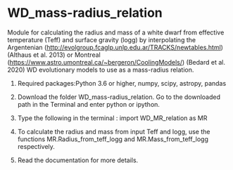 # WD_mass-radius_relation
Module for calculating the radius and mass of a white dwarf from effective temperature (Teff) and surface gravity (logg) by interpolating the Argentenian (http://evolgroup.fcaglp.unlp.edu.ar/TRACKS/newtables.html) (Althaus et al. 2013) or Montreal (https://www.astro.umontreal.ca/~bergeron/CoolingModels/) (Bedard et al. 2020) WD evolutionary models to use as a mass-radius relation.  

1. Required packages:Python 3.6 or higher, numpy, scipy, astropy, pandas
 
2. Download the folder WD_mass-radius_relation. Go to the downloaded path in the Terminal and enter python or ipython.

3. Type the following in the terminal :
import WD_MR_relation as MR

4. To calculate the radius and mass from input Teff and logg, use the functions MR.Radius_from_teff_logg and MR.Mass_from_teff_logg respectively.

5. Read the documentation for more details.
